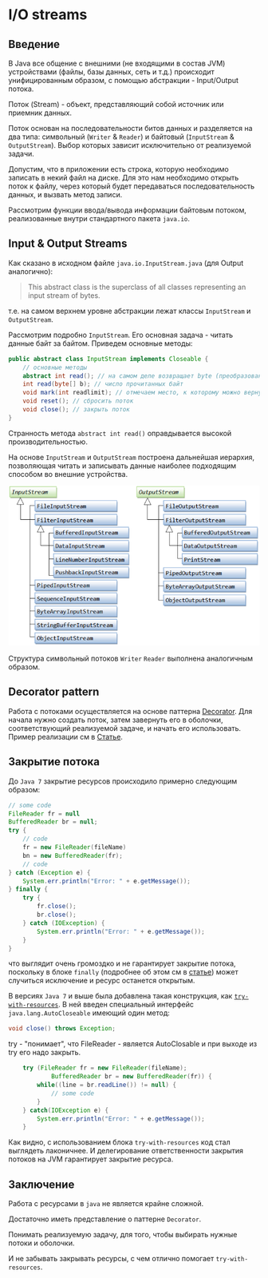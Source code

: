 # I/O streams

## Введение

В Java все общение с внешними (не входящими в состав JVM) устройствами (файлы, базы данных, сеть и т.д.) происходит унифицированным образом, с помощью абстракции - Input/Output потока.

Поток (Stream) - объект, представляющий собой источник или приемник данных.

Поток основан на последовательности битов данных и разделяется на два типа: символьный (`Writer` & `Reader`) и байтовый (`InputStream` & `OutputStream`). Выбор которых зависит исключительно от реализуемой задачи.


Допустим, что в приложении есть строка, которую необходимо записать в некий файл на диске. Для это нам необходимо открыть поток к файлу, через который будет передаваться последовательность данных, и вызвать метод записи.

Рассмотрим функции ввода/вывода информации байтовым потоком, реализованные внутри стандартного пакета `java.io`.

## Input & Output Streams

Как сказано в исходном файле `java.io.InputStream.java` (для Output аналогично):

> This abstract class is the superclass of all classes representing an input stream of bytes.

т.е. на самом верхнем уровне абстракции лежат классы `InputStream` и `OutputStream`. 

Рассмотрим подробно `InputStream`. Его основная задача - читать данные байт за байтом. Приведем основные методы:

```java
public abstract class InputStream implements Closeable {
	// основные методы
	abstract int read(); // на самом деле возвращает byte (преобразованный в int), что бы была возможность передать -1 - конец потока.
	int read(byte[] b); // число прочитанных байт 
	void mark(int readlimit); // отмечаем место, к которому можно вернуться 
	void reset(); // сбросить поток
	void close(); // закрыть поток 
}
```

Странность метода `abstract int read()` оправдывается высокой производительностью. 

На основе `InputStream` и `OutputStream` построена дальнейшая иерархия, позволяющая читать и записывать данные наиболее подходящим способом во внешние устройства.

![IO Hierarchy](../images/iostreams.png)

Структура символьный потоков `Writer` `Reader` выполнена аналогичным образом.

## Decorator pattern

Работа с потоками осуществляется на основе паттерна [Decorator](../patterns/structural). Для начала нужно создать поток, затем завернуть его в оболочки, соответствующий реализуемой задаче, и начать его использовать. Пример реализации см в [Статье](../patterns/structural#Реализация).

## Закрытие потока

До `Java 7` закрытие ресурсов происходило примерно следующим образом:

```java
// some code
FileReader fr = null	
BufferedReader br = null;
try {
	// code
	fr = new FileReader(fileName)
	bn = new BufferedReader(fr);
	// code
} catch (Exception e) {
	System.err.println("Error: " + e.getMessage());
} finally {
	try {
		fr.close();
		br.close();
	} catch (IOException) {
		System.err.println("Error: " + e.getMessage());
	}
}
```

что выглядит очень громоздко и не гарантирует закрытие потока, поскольку в блоке `finally` (подробнее об этом см в [статье](../exceptions/exceptions.md#Реагирование)) может случиться исключение и ресурс останется открытым.

В версиях `Java 7` и выше была добавлена такая конструкция, как [`try-with-resources`](../exceptions/exceptions.md#try-with-resources-или-twr). В ней введен специальный интерфейс `java.lang.AutoCloseable` имеющий один метод:

```java
void close() throws Exception;
```

try - "понимает", что FileReader - является AutoClosable и при выходе из try его надо закрыть.

```java
	try (FileReader fr = new FileReader(fileName);
			BufferedReader br = new BufferedReader(fr)) {
		while((line = br.readLine()) != null) {
			// some code
		}
	} catch(IOException e) {
		System.err.println("Error: " + e.getMessage());
	}
```

Как видно, с использованием блока `try-with-resources` код стал выглядеть лаконичнее. И делегирование ответственности закрытия потоков на JVM гарантирует закрытие ресурса.

## Заключение

Работа с ресурсами в `java` не является крайне сложной. 

Достаточно иметь представление о паттерне `Decorator`. 

Понимать реализуемую задачу, для того, чтобы выбирать нужные потоки и оболочки.

И не забывать закрывать ресурсы, с чем отлично помогает `try-with-resources`.